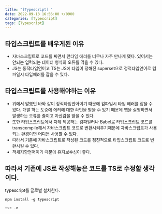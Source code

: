 ```yaml
---
title: "[Typescript] "
date: 2022-09-13 16:56:00 +/0900
categories: [Typescript]
tags: [Typescript]
---
```


## 타입스크립트를 배우게된 이유

- 자바스크립트로 코드를 짜면서 런타임 에러를 너무나 자주 만나게 됐다. 있어서는 안되는 입력되는 데이터 형식의 오류를 막을 수 있다.
- JS는 동적타입언어고 TS는 JS에 타입이 정해진 superset으로 정적타입언어로 컴파일시 타입에러를 잡을 수 있다.

## 타입스크립트를 사용해야하는 이유

- 위에서 말했던 바와 같이 정적타입언어이기 때문에 컴파일시 타입 에러를 잡을 수 있다. 개발 하는 도중에 에러에 대한 확인을 받을 수 있기 때문에 앱을 실행하면서 발생하는 오류를 줄이고 자신감을 얻을 수 있다.
- 또한 타입스크립트에서 자체 제공하는 컴파일러나 Babel로 타입스크립트 코드를 transcompile해서 자바스크립트 코드로 변환시켜주기때문에 자바스크립트가 사용되는 환경이면 어디든 사용할 수 있다.
- 따라서 기존에 자바스크립트로 작성된 코드를 점진적으로 타입스크립트 코드로 변환시킬 수 있다.
- 객체지향언어이기 때문에 유지보수성이 좋다.

## 따라서 기존에 JS로 작성해놓은 코드를 TS로 수정할 생각이다.

typescript를 글로벌 설치한다.

```
npm install -g typescript

tsc -v
```
